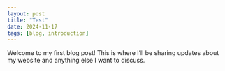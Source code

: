 ```yaml
---
layout: post
title: "Test"
date: 2024-11-17
tags: [blog, introduction]
---
```

Welcome to my first blog post! This is where I’ll be sharing updates about my website and anything else I want to discuss.
